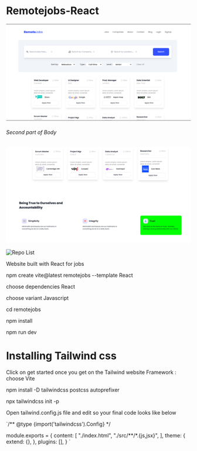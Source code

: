 # Remotejobs-React

![Repo List](remotejobs/src/Assets/image.png)


###### Second part of Body

![Repo List](remotejobs/src/Assets/second.png)



![Repo List](remotejobs/src/Assets/third.png)



<!-- ![Repo List](images/image.png) -->


Website built with React for jobs

npm create vite@latest remotejobs --template React

choose dependencies React

choose variant Javascript

cd remotejobs

npm install

npm run dev

# Installing Tailwind css
Click on get started once you get on the Tailwind website
Framework : choose Vite

npm install -D tailwindcss postcss autoprefixer

npx tailwindcss init -p

Open tailwind.config.js file and edit so your final code looks like below

`/** @type {import('tailwindcss').Config} */

module.exports = {
  content: [
     "./index.html",
    "./src/**/*.{js,jsx}",
  ],
  theme: {
    extend: {},
  },
  plugins: [],
}
`
